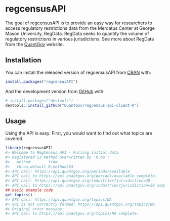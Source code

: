 
<!-- README.md is generated from README.Rmd. Please edit that file -->

# regcensusAPI

<!-- badges: start -->

<!-- badges: end -->

The goal of regcensusAPI is to provide an easy way for researchers to
access regulatory restrictions data from the Mercatus Center at George
Mason University, RegData. RegData seeks to quantify the volume of
regulatory restrictions in various jurisdictions. See more about RegData
from the [QuantGov](https://www.quantgov.org) website.

## Installation

You can install the released version of regcensusAPI from
[CRAN](https://CRAN.R-project.org) with:

``` r
install.packages("regcensusAPI")
```

And the development version from [GitHub](https://github.com/) with:

``` r
# install.packages("devtools")
devtools::install_github("QuantGov/regcensus-api-client-R")
```

## Usage

Using the API is easy. First, you would want to find out what topics are
covered.

``` r
library(regcensusAPI)
#> Welcome to RegCensus API - Pulling initial data
#> Registered S3 method overwritten by 'R.oo':
#>   method        from       
#>   throw.default R.methodsS3
#> API call: https://api.quantgov.org/periods/available
#> API call to https://api.quantgov.org/periods/available complete.
#> API call: https://api.quantgov.org/industries?jurisdiction=38
#> API call to https://api.quantgov.org/industries?jurisdiction=38 complete.
## basic example code
get_topics()
#> API call: https://api.quantgov.org/topics/NA
#> URL is not correctly formed: https://api.quantgov.org/topics/NA
#> Original error message:
#> API call to https://api.quantgov.org/topics/NA complete.
```

